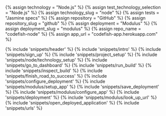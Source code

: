{% assign technology = "Node.js" %}
{% assign test_technology_selection = "Node.js" %}
{% assign technology_slug = "node" %}
{% assign tests = "Jasmine specs" %}
{% assign repository = "GitHub" %}
{% assign repository_slug = "github" %}
{% assign deployment = "Modulus" %}
{% assign deployment_slug = "modulus" %}
{% assign repo_name = "codefish-node" %}
{% assign app_url = "codefish-app.herokuapp.com" %}

{% include 'snippets/header' %}
{% include 'snippets/intro' %}
{% include 'snippets/sign_up' %}
{% include 'snippets/project_setup' %}
{% include 'snippets/node/technology_setup' %}
{% include 'snippets/go_to_dashboard' %}
{% include 'snippets/run_build' %}
{% include 'snippets/inspect_build' %}
{% include 'snippets/finish_road_to_success' %}
{% include 'snippets/configure_deployment' %}
{% include 'snippets/modulus/setup_app' %}
{% include 'snippets/save_deployment' %}
{% include 'snippets/modulus/configure_app' %}
{% include 'snippets/deployment' %}
{% include 'snippets/modulus/look_up_url' %}
{% include 'snippets/open_deployed_application' %}
{% include 'snippets/urls' %}
